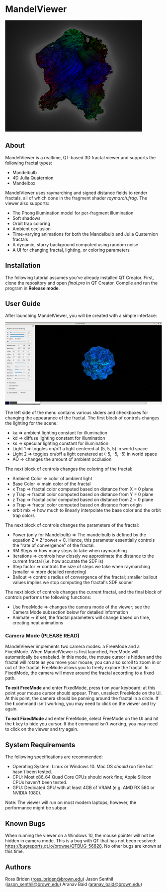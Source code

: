 # MandelViewer
![Fractal](https://github.com/Rostifar/cs1230-final-project/blob/master/logo.png?raw=true)

## About 
MandelViewer is a realtime, QT-based 3D fractal viewer and supports the following fractal types: 
* Mandelbulb 
* 4D Julia Quaternion 
* Mandelbox 

MandelViewer uses raymarching and signed distance fields to render fractals, all of which 
done in the fragment shader *raymarch.frag*. The viewer also supports: 
* The Phong illumination model for per-fragment illumination  
* Soft shadows 
* Orbit trap coloring 
* Ambient occlusion 
* Time-varying animations for both the Mandelbulb and Julia Quaternion fractals 
* A dynamic, starry background computed using random noise 
* A UI for changing fractal, lighting, or coloring parameters 

## Installation 
The following tutorial assumes you've already installed QT Creator. First, clone the repository and open 
*final.pro* in QT Creator. Compile and run the program in **Release mode**.

## User Guide 
After launching MandelViewer, you will be created with a simple interface: 

![Menu](https://github.com/Rostifar/cs1230-final-project/blob/master/menu.png?raw=true)

The left side of the menu contains various sliders and checkboxes for changing the appearance of 
the fractal. The first block of controls changes the lighting for the scene: 
* ka => ambient lighting constant for illumination 
* kd => diffuse lighting constant for illumination 
* ks => specular lighting constant for illumination 
* Light 1 => toggles on/off a light centered at (5, 5, 5) in world space 
* Light 2 => toggles on/off a light cenetered at (-5, -5, -5) in world space 
* AO => changes the amount of ambient occlusion 

The next block of controls changes the coloring of the fractal: 
* Ambient Color => color of ambient light 
* Base Color => main color of the fractal 
* x Trap => fractal color computed based on distance from X = 0 plane 
* y Trap => fractal color computed based on distance from Y = 0 plane 
* z Trap => fractal color computed based on distance from Z = 0 plane 
* o Trap => fractal color computed based on distance from origin 
* orbit mix => how much to linearly interpolate the base color and the orbit trap colors 

The next block of controls changes the parameters of the fractal:
* Power (only for Mandelbulb) => The mandelbulb is defined by the equation Z = Z^power + C. Hence, 
                                 this parameter essentially controls the "rate of convergence" of 
                                 the fractal. 
* RM Steps => how many steps to take when raymarching 
* Iterations => controls how closely we approximate the distance to the current fractal (i.e. how 
                accurate the SDF is)
* Step factor => controls the size of steps we take when raymarching (smaller => more detailed rendering)
* Bailout => controls radius of convergence of the fractal; smaller bailout values implies we 
             stop computing the fractal's SDF sooner 

The next block of controls changes the current fractal, and the final block of controls performs the 
following functions: 

* Use FreeMode => changes the camera mode of the viewer; see the Camera Mode subsection below for 
                  detailed information
* Animate => if set, the fractal parameters will change based on time, creating neat animations 


### Camera Mode (PLEASE READ)
MandelViewer implements two camera modes: a FreeMode and a FixedMode. When MandelViewer is first 
launched, FreeMode will automatically be enabeled. In this mode, the mouse cursor is hidden and 
the fractal will rotate as you move your mouse; you can also scroll to zoom in or out of the fractal. 
FreeMode allows you to freely explore the fractal. In FixedMode, the camera will move around 
the fractal according to a fixed path. 

**To exit FreeMode** and enter FixedMode, press **t** on your keyboard; at this point your mouse cursor should appear. Then, unselect FreeMode on the UI. At this point, the camera should be panning around the fractal in a circle. If the **t** command isn't working, you may need to click on the viewer and try again. 

**To exit FixedMode** and enter FreeMode, select FreeMode on the UI and hit the **t** key to hide you cursor. 
If the **t** command isn't working, you may need to click on the viewer and try again. 

## System Requirements 
The following specifications are recommended: 
* Operating System: Linux or Windows 10. Mac OS *should* run fine but hasn't been tested. 
* CPU: Most x86_64 Quad Core CPUs should work fine; Apple Silicon CPUs haven't been tested. 
* GPU: Dedicated GPU with at least 4GB of VRAM (e.g. AMD RX 580 or NVIDIA 1080). 

Note: The viewer will run on most modern laptops; however, the performance might be subpar.  

## Known Bugs 
When running the viewer on a Windows 10, the mouse pointer will not be hidden in camera mode. 
This is a bug with QT that has not been resolved: https://bugreports.qt.io/browse/QTBUG-56828. 
No other bugs are known at this time. 

## Authors 
Ross Briden (ross_briden@brown.edu)
Jason Senthil (jason_senthil@brown.edu)
Aranav Baid (aranav_baid@brown.edu)
